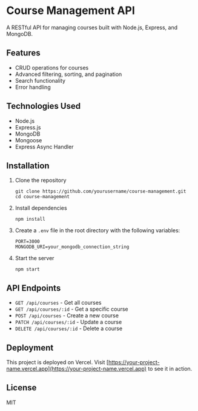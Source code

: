 # Course Management API

A RESTful API for managing courses built with Node.js, Express, and MongoDB.

## Features

- CRUD operations for courses
- Advanced filtering, sorting, and pagination
- Search functionality
- Error handling

## Technologies Used

- Node.js
- Express.js
- MongoDB
- Mongoose
- Express Async Handler

## Installation

1. Clone the repository

   ```
   git clone https://github.com/yourusername/course-management.git
   cd course-management
   ```

2. Install dependencies

   ```
   npm install
   ```

3. Create a `.env` file in the root directory with the following variables:

   ```
   PORT=3000
   MONGODB_URI=your_mongodb_connection_string
   ```

4. Start the server
   ```
   npm start
   ```

## API Endpoints

- `GET /api/courses` - Get all courses
- `GET /api/courses/:id` - Get a specific course
- `POST /api/courses` - Create a new course
- `PATCH /api/courses/:id` - Update a course
- `DELETE /api/courses/:id` - Delete a course

## Deployment

This project is deployed on Vercel. Visit [https://your-project-name.vercel.app](https://your-project-name.vercel.app) to see it in action.

## License

MIT
